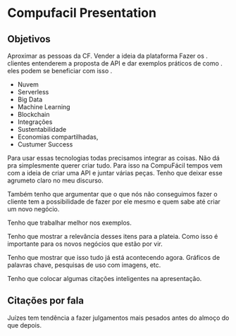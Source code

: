 # Compufacil Presentation


## Objetivos


Aproximar as pessoas da CF. Vender a ideia da plataforma Fazer os      .
clientes entenderem a proposta de API e dar exemplos práticos de como .
eles podem se beneficiar com isso                                      .

- Nuvem
- Serverless
- Big Data
- Machine Learning
- Blockchain
- Integrações
- Sustentabilidade
- Economias compartilhadas,
- Custumer Success

Para usar essas tecnologias todas precisamos integrar as
coisas. Não dá pra simplesmente querer criar tudo. Para isso na
CompuFácil tempos vem com a ideia de criar uma API e juntar
várias peças. Tenho que deixar esse agrumeto claro no meu
discurso.

Também tenho que argumentar que o que nós não conseguimos
fazer o cliente tem a possibilidade de fazer por ele mesmo e
quem sabe até criar um novo negócio.


Tenho que trabalhar melhor nos exemplos.

Tenho que mostrar a relevância desses itens para a plateia.
Como isso é importante para os novos negócios que estão por vir.

Tenho que mostrar que isso tudo já está acontecendo agora.
Gráficos de palavras chave, pesquisas de uso com imagens, etc.


Tenho que colocar algumas citações inteligentes na apresentação.
## Citações por fala

Juízes tem tendência a fazer julgamentos mais pesados antes do
almoço do que depois.
